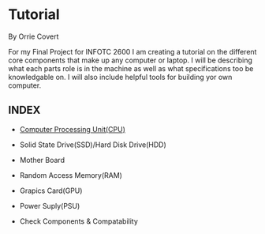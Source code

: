 # Tutorial
By Orrie Covert

For my Final Project for INFOTC 2600 I am creating a tutorial on the different core components that make up any computer or laptop. I will be describing what each parts role is in the machine as well as what specifications too be knowledgable on. I will also include helpful tools for building yor own computer. 

## INDEX

* [Computer Processing Unit(CPU)](Ocovert/Tutorial/master/Covert_CPU.md)

* Solid State Drive(SSD)/Hard Disk Drive(HDD)

* Mother Board

* Random Access Memory(RAM)

* Grapics Card(GPU)

* Power Suply(PSU)

* Check Components & Compatability

